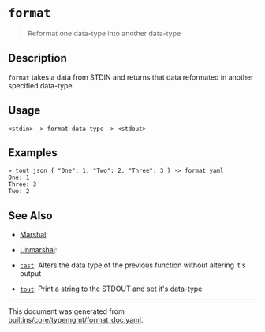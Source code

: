 # `format`

> Reformat one data-type into another data-type

## Description

`format` takes a data from STDIN and returns that data reformated in another
specified data-type

## Usage

```
<stdin> -> format data-type -> <stdout>
```

## Examples

```
» tout json { "One": 1, "Two": 2, "Three": 3 } -> format yaml
One: 1
Three: 3
Two: 2
```

## See Also

* [Marshal](../commands/Marshal.md):
  
* [Unmarshal](../commands/Unmarshal.md):
  
* [`cast`](../commands/cast.md):
  Alters the data type of the previous function without altering it's output
* [`tout`](../commands/tout.md):
  Print a string to the STDOUT and set it's data-type

<hr/>

This document was generated from [builtins/core/typemgmt/format_doc.yaml](https://github.com/lmorg/murex/blob/master/builtins/core/typemgmt/format_doc.yaml).